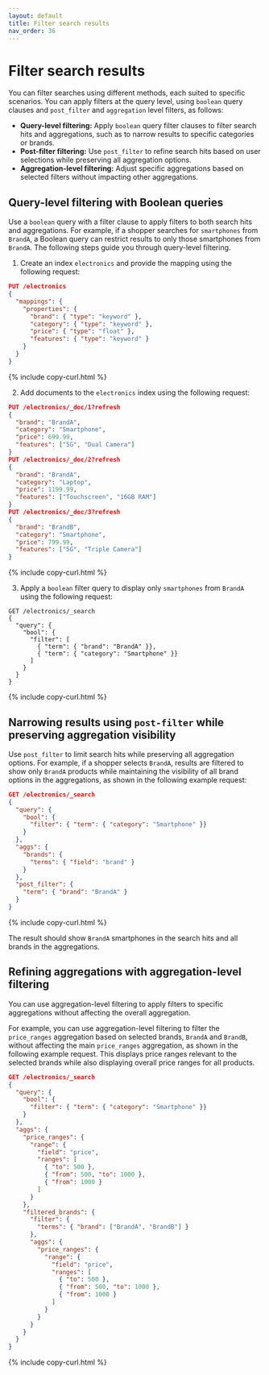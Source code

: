 ```yaml
---
layout: default
title: Filter search results
nav_order: 36
---
```


# Filter search results

You can filter searches using different methods, each suited to specific scenarios. You can apply filters at the query level, using `boolean` query clauses and `post_filter` and `aggregation` level filters, as follows:

- **Query-level filtering:** Apply `boolean` query filter clauses to filter search hits and aggregations, such as to narrow results to specific categories or brands.
- **Post-filter filtering:** Use `post_filter` to refine search hits based on user selections while preserving all aggregation options.
- **Aggregation-level filtering:** Adjust specific aggregations based on selected filters without impacting other aggregations.

## Query-level filtering with Boolean queries

Use a `boolean` query with a filter clause to apply filters to both search hits and aggregations. For example, if a shopper searches for `smartphones` from `BrandA`, a Boolean query can restrict results to only those smartphones from `BrandA`. The following steps guide you through query-level filtering. 

1. Create an index `electronics` and provide the mapping using the following request:

```json
PUT /electronics
{
  "mappings": {
    "properties": {
      "brand": { "type": "keyword" },
      "category": { "type": "keyword" },
      "price": { "type": "float" },
      "features": { "type": "keyword" }
    }
  }
}
```
{% include copy-curl.html %}

2. Add documents to the `electronics` index using the following request:

```json
PUT /electronics/_doc/1?refresh
{
  "brand": "BrandA",
  "category": "Smartphone",
  "price": 699.99,
  "features": ["5G", "Dual Camera"]
}
PUT /electronics/_doc/2?refresh
{
  "brand": "BrandA",
  "category": "Laptop",
  "price": 1199.99,
  "features": ["Touchscreen", "16GB RAM"]
}
PUT /electronics/_doc/3?refresh
{
  "brand": "BrandB",
  "category": "Smartphone",
  "price": 799.99,
  "features": ["5G", "Triple Camera"]
}
```
{% include copy-curl.html %}

3. Apply a `boolean` filter query to display only `smartphones` from `BrandA` using the following request:

```
GET /electronics/_search
{
  "query": {
    "bool": {
      "filter": [
        { "term": { "brand": "BrandA" }},
        { "term": { "category": "Smartphone" }}
      ]
    }
  }
}
```
{% include copy-curl.html %}

## Narrowing results using `post-filter` while preserving aggregation visibility

Use `post_filter` to limit search hits while preserving all aggregation options. For example, if a shopper selects `BrandA`, results are filtered to show only `BrandA` products while maintaining the visibility of all brand options in the aggregations, as shown in the following example request:

```json
GET /electronics/_search
{
  "query": {
    "bool": {
      "filter": { "term": { "category": "Smartphone" }}
    }
  },
  "aggs": {
    "brands": {
      "terms": { "field": "brand" }
    }
  },
  "post_filter": {
    "term": { "brand": "BrandA" }
  }
}
```
{% include copy-curl.html %}

The result should show `BrandA` smartphones in the search hits and all brands in the aggregations.

## Refining aggregations with aggregation-level filtering

You can use aggregation-level filtering to apply filters to specific aggregations without affecting the overall aggregation. 

For example, you can use aggregation-level filtering to filter the `price_ranges` aggregation based on selected brands, `BrandA` and `BrandB`, without affecting the main `price_ranges` aggregation, as shown in the following example request. This displays price ranges relevant to the selected brands while also displaying overall price ranges for all products.

```json
GET /electronics/_search
{
  "query": {
    "bool": {
      "filter": { "term": { "category": "Smartphone" }}
    }
  },
  "aggs": {
    "price_ranges": {
      "range": {
        "field": "price",
        "ranges": [
          { "to": 500 },
          { "from": 500, "to": 1000 },
          { "from": 1000 }
        ]
      }
    },
    "filtered_brands": {
      "filter": {
        "terms": { "brand": ["BrandA", "BrandB"] }
      },
      "aggs": {
        "price_ranges": {
          "range": {
            "field": "price",
            "ranges": [
              { "to": 500 },
              { "from": 500, "to": 1000 },
              { "from": 1000 }
            ]
          }
        }
      }
    }
  }
}
```
{% include copy-curl.html %}
